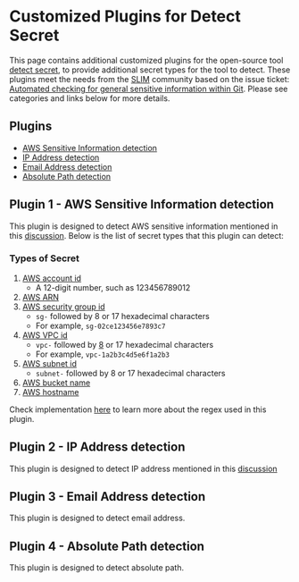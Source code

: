 # Customized Plugins for Detect Secret
This page contains additional customized plugins for the open-source tool [detect secret](https://github.com/Yelp/detect-secrets), to provide additional secret types for the tool to detect. These plugins meet the needs from the [SLIM](https://github.com/NASA-AMMOS/slim) community based on the issue ticket: [Automated checking for general sensitive information within Git](https://github.com/NASA-AMMOS/slim/issues/89).
Please see categories and links below for more details.

## Plugins
* [AWS Sensitive Information detection](#plugin-1---aws-sensitive-information-detection)
* [IP Address detection](#plugin-2---ip-address-detection)
* [Email Address detection](#plugin-3---email-address-detection)
* [Absolute Path detection](#plugin-4---absolute-path-detection)

## Plugin 1 - AWS Sensitive Information detection

This plugin is designed to detect AWS sensitive information mentioned in this [discussion](https://github.com/NASA-AMMOS/slim/issues/89#issuecomment-1433567397). Below is the list of secret types that this plugin can detect:

### Types of Secret
1. [AWS account id](https://docs.aws.amazon.com/accounts/latest/reference/manage-acct-identifiers.html#:~:text=each%20AWS%20account%3A-,AWS%20account%20ID,Amazon%20Resource%20Names%20(ARNs).)
   - A 12-digit number, such as 123456789012
2. [AWS ARN](https://docs.aws.amazon.com/IAM/latest/UserGuide/reference-arns.html)
3. [AWS security group id](https://docs.aws.amazon.com/managedservices/latest/userguide/find-SGs.html)
   - `sg-` followed by 8 or 17 hexadecimal characters
   - For example, `sg-02ce123456e7893c7`
4. [AWS VPC id](https://docs.aws.amazon.com/vpc/latest/userguide/create-vpc.html)
   - `vpc-` followed by [8](https://docs.aws.amazon.com/AWSCloudFormation/latest/UserGuide/aws-resource-ec2-subnet.html#:~:text=VPC%2C%20such%20as-,vpc%2D11ad4878,-.) or 17 hexadecimal characters
   - For example, `vpc-1a2b3c4d5e6f1a2b3`
5. [AWS subnet id](https://docs.aws.amazon.com/AWSCloudFormation/latest/UserGuide/aws-resource-ec2-subnet.html)
   - `subnet-` followed by 8 or 17 hexadecimal characters
6. [AWS bucket name](https://docs.aws.amazon.com/AmazonS3/latest/userguide/bucketnamingrules.html)
7. [AWS hostname](https://docs.aws.amazon.com/AWSEC2/latest/UserGuide/ec2-instance-naming.html)


Check implementation [here]() to learn more about the regex used in this plugin.

## Plugin 2 - IP Address detection
This plugin is designed to detect IP address mentioned in this [discussion](https://github.com/NASA-AMMOS/slim/issues/89#issuecomment-1433567397)

## Plugin 3 - Email Address detection
This plugin is designed to detect email address.

## Plugin 4 - Absolute Path detection
This plugin is designed to detect absolute path.
